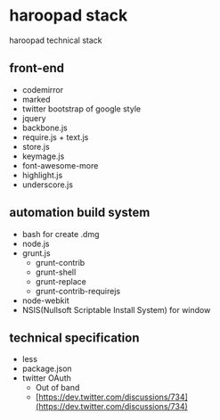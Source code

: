 # haroopad stack
haroopad technical stack

## front-end
* codemirror
* marked
* twitter bootstrap of google style
* jquery
* backbone.js
* require.js + text.js
* store.js
* keymage.js
* font-awesome-more
* highlight.js
* underscore.js

## automation build system
* bash for create .dmg
* node.js
* grunt.js
	- grunt-contrib
	- grunt-shell
  - grunt-replace
  - grunt-contrib-requirejs
* node-webkit
* NSIS(Nullsoft Scriptable Install System) for window

## technical specification
* less
* package.json
* twitter OAuth
	- Out of band 
	- [https://dev.twitter.com/discussions/734](https://dev.twitter.com/discussions/734)